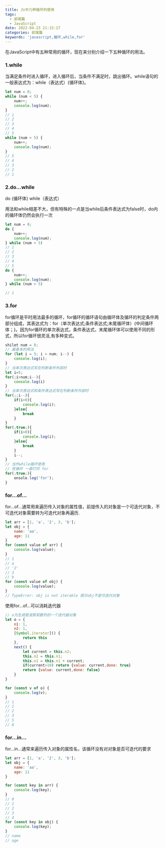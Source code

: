 ```yaml
---
title: Js中几种循环的使用
tags:
  - 前端篇
  - JavaScript
date: 2022-04-23 21:15:17
categories: 前端篇
keywords: 'javascript,循环,while,for'
---
```





在JavaScript中有五种常用的循环，现在来分别介绍一下五种循环的用法。

### 1.while

当满足条件时进入循环，进入循环后，当条件不满足时，跳出循环。while语句的一般表达式为：while（表达式）{循环体}。

```javascript
let num = 0;
while (num < 5) {
    num++;
    console.log(num);
}
// 1 
// 2 
// 3 
// 4
// 5
while (num > 5) {
    num++;
    console.log(num);
}
// 5
// 4
// 3
// 2
// 1
```

### 2.do...while

do {循环体} while（表达式）

用法和while相差不大，但有特殊的一点是当while后条件表达式为false时，do内的循环体仍然会执行一次

```javascript
let num = 0;
do {
    num++;
    console.log(num);
} while (num < 5)
// 1
// 2
// 3
// 4
// 5
do {
    num++;
    console.log(num);
} while (num > 5)

// 1
```

### 3.for

for循环是平时用法最多的循环，for循环的循环语句由循环体及循环的判定条件两部分组成，其表达式为：for（单次表达式;条件表达式;末尾循环体）{中间循环体；}。因为for循环的单次表达式，条件表达式，末尾循环体可以使用不同的形式，所以for循环很灵活,有多种变式。

```javascript
shilet num = 0;
// 最基本的用法
for (let i = 5; i > num; i--) {
    console.log(i);
}
// 当单次表达式写在判断条件外部时
let i=5;
for(;i>num;i--){
    console.log(i)
}
// 当单次表达式和条件表达式写在判断条件外部时
for(;;i--){
    if(i>0){
        console.log(i);
    }else{
        break
    }
}
for(;true;){
    if(i>0){
        console.log(i);
    }else{
        break
    }
    i--;
}
// 当作while循环使用
// 死循环 一直打印 for
for(;true;){
    onsole.log('for');
}
```

### for...of...

for...of...通常用来遍历传入对象的属性值，前提传入的对象是一个可迭代对象，不可迭代对象需要转为可迭代对象再遍历.

```javascript
let arr = [1, 'a', '2', 3, 'b'];
let obj = {
    name: 'aa',
    age: 11
}
for (const value of arr) {
    console.log(value);
}
// 1
// a
// '2'
// 3
// b
for (const value of obj) {
    console.log(value);
}
// TypeError: obj is not iterable 提示obj不是可迭代对象
```

使用for...of...可以消耗迭代器

```javascript
// o为生成斐波那契数列的一个迭代器对象
let o = {
    n1: 1,
    n2: 1,
    [Symbol.iterator]() {
        return this
    },
    next() {
        let current = this.n2;
        this.n2 = this.n1;
        this.n1 = this.n1 + current;
        if(current>10) return {value: current,done: true}
        return {value: current,done: false}
    }
}

for (const v of o) {
    console.log(v);
}
// 1
// 1
// 2
// 3
// 5
// 8
```

### for...in...

for...in...通常来遍历传入对象的属性名，该循环没有对对象是否可迭代的要求

```javascript
let arr = [1, 'a', '2', 3, 'b'];
let obj = {
    name: 'aa',
    age: 11
}

for (const key in arr) {
    console.log(key);
}
// 0
// 1
// 2
// 3
// 4
for (const key in obj) {
    console.log(key);
}
// name
// age
```